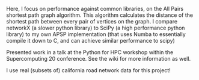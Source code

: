 Here, I focus on performance against common libraries, on the All Pairs shortest path graph algorithm. This algorithm calculates the distance of the shortest path between every pair of vertices on the graph. I compare networkX (a slower python library) to SciPy (a high performance python library) to my own APSP implementation (that uses Numba to essentially compile it down to C, and can achieve similar performance to scipy) 

Presented work in a talk at the Python for HPC workshop within the Supercomputing 20 conference. See the wiki for more information as well. 

I use real (subsets of) california road network data for this project! 
